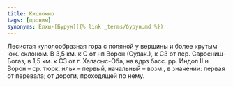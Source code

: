 ```yaml
---
title: Кисломно
tags: [ороним]
synonyms: Елхы-[Бурун]({% link _terms/бурун.md %})
---
```


Лесистая куполообразная гора с поляной у вершины и более крутым юж. склоном. В
3,5 км. к С от нп Ворон (Судак.), к СЗ от пер. Сарэениш-Богаз, в 1,5 км. к СЗ от
г. Халасыс-Оба, на вдрз басс. рр. Индол II и Ворон – ср. тюрк. ильк – первый,
начальный – возм., в значении: первая от перевала; от дороги, проходящей по
нему.
